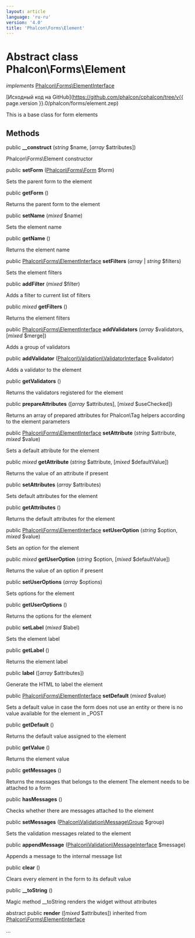 ```yaml
---
layout: article
language: 'ru-ru'
version: '4.0'
title: 'Phalcon\Forms\Element'
---
```

# Abstract class **Phalcon\Forms\Element**

*implements* [Phalcon\Forms\ElementInterface](Phalcon_Forms_ElementInterface)

[Исходный код на GitHub](https://github.com/phalcon/cphalcon/tree/v{{ page.version }}.0/phalcon/forms/element.zep)

This is a base class for form elements

## Methods

public **__construct** (*string* $name, [*array* $attributes])

Phalcon\Forms\Element constructor

public **setForm** ([Phalcon\Forms\Form](Phalcon_Forms_Form) $form)

Sets the parent form to the element

public **getForm** ()

Returns the parent form to the element

public **setName** (*mixed* $name)

Sets the element name

public **getName** ()

Returns the element name

public [Phalcon\Forms\ElementInterface](Phalcon_Forms_ElementInterface) **setFilters** (*array* | *string* $filters)

Sets the element filters

public **addFilter** (*mixed* $filter)

Adds a filter to current list of filters

public *mixed* **getFilters** ()

Returns the element filters

public [Phalcon\Forms\ElementInterface](Phalcon_Forms_ElementInterface) **addValidators** (*array* $validators, [*mixed* $merge])

Adds a group of validators

public **addValidator** ([Phalcon\Validation\ValidatorInterface](Phalcon_Validation_ValidatorInterface) $validator)

Adds a validator to the element

public **getValidators** ()

Returns the validators registered for the element

public **prepareAttributes** ([*array* $attributes], [*mixed* $useChecked])

Returns an array of prepared attributes for Phalcon\Tag helpers according to the element parameters

public [Phalcon\Forms\ElementInterface](Phalcon_Forms_ElementInterface) **setAttribute** (*string* $attribute, *mixed* $value)

Sets a default attribute for the element

public *mixed* **getAttribute** (*string* $attribute, [*mixed* $defaultValue])

Returns the value of an attribute if present

public **setAttributes** (*array* $attributes)

Sets default attributes for the element

public **getAttributes** ()

Returns the default attributes for the element

public [Phalcon\Forms\ElementInterface](Phalcon_Forms_ElementInterface) **setUserOption** (*string* $option, *mixed* $value)

Sets an option for the element

public *mixed* **getUserOption** (*string* $option, [*mixed* $defaultValue])

Returns the value of an option if present

public **setUserOptions** (*array* $options)

Sets options for the element

public **getUserOptions** ()

Returns the options for the element

public **setLabel** (*mixed* $label)

Sets the element label

public **getLabel** ()

Returns the element label

public **label** ([*array* $attributes])

Generate the HTML to label the element

public [Phalcon\Forms\ElementInterface](Phalcon_Forms_ElementInterface) **setDefault** (*mixed* $value)

Sets a default value in case the form does not use an entity or there is no value available for the element in _POST

public **getDefault** ()

Returns the default value assigned to the element

public **getValue** ()

Returns the element value

public **getMessages** ()

Returns the messages that belongs to the element The element needs to be attached to a form

public **hasMessages** ()

Checks whether there are messages attached to the element

public **setMessages** ([Phalcon\Validation\Message\Group](Phalcon_Validation_Message_Group) $group)

Sets the validation messages related to the element

public **appendMessage** ([Phalcon\Validation\MessageInterface](Phalcon_Validation_MessageInterface) $message)

Appends a message to the internal message list

public **clear** ()

Clears every element in the form to its default value

public **__toString** ()

Magic method __toString renders the widget without attributes

abstract public **render** ([*mixed* $attributes]) inherited from [Phalcon\Forms\ElementInterface](Phalcon_Forms_ElementInterface)

...